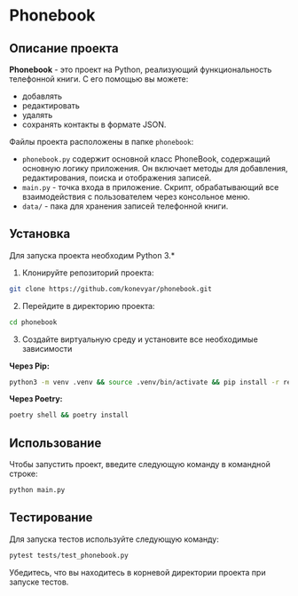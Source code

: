 # Phonebook

## Описание проекта

**Phonebook** - это проект на Python, реализующий функциональность телефонной книги. С его помощью вы можете:
- добавлять
- редактировать
- удалять
- сохранять контакты в формате JSON.

Файлы проекта расположены в папке `phonebook`:
- `phonebook.py` содержит основной класс PhoneBook, содержащий основную логику приложения. Он включает методы для добавления, редактирования, поиска и отображения записей.
- `main.py` - точка входа в приложение. Скрипт, обрабатывающий все взаимодействия с пользователем через консольное меню.
- `data/` - пака для хранения записей телефонной книги.

## Установка

Для запуска проекта необходим Python 3.*

1. Клонируйте репозиторий проекта:

```bash
git clone https://github.com/konevyar/phonebook.git
```

2. Перейдите в директорию проекта:

```bash
cd phonebook
```

3. Создайте виртуальную среду и установите все необходимые зависимости

**Через Pip:**
```bash
python3 -m venv .venv && source .venv/bin/activate && pip install -r requirements.txt
```

**Через Poetry:**

```bash
poetry shell && poetry install
```

## Использование

Чтобы запустить проект, введите следующую команду в командной строке:

```bash
python main.py
```

## Тестирование

Для запуска тестов используйте следующую команду:

```bash
pytest tests/test_phonebook.py
```

Убедитесь, что вы находитесь в корневой директории проекта при запуске тестов.
